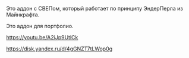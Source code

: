 Это аддон с СВЕПом, который работает по принципу ЭндерПерла из Майнкрафта.

Это аддон для портфолио.

https://youtu.be/A2iJp9UtlCk

https://disk.yandex.ru/d/4gGNZT7tLWop0g
